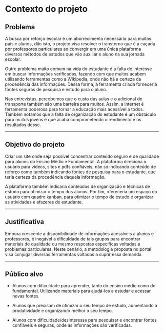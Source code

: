 # Contexto do projeto 

## Problema

A busca por reforço escolar é um aborrecimento necessário para muitos pais e alunos, dito isto, o projeto visa resolver o transtorno que  é a caçada por professores particulares ao convergir em uma única plataforma diversos métodos de estudos que vão auxiliar o aluno na sua jornada escolar.

Outro problema muito comum na vida do estudante é a falta de interesse em buscar informações verificadas, fazendo com que muitos acabem utilizando ferramentas como a Wikipedia, onde não há a certeza da procedência das informações. Dessa forma, a ferramenta criada forneceria fontes seguras de pesquisa e estudo para o aluno. 

Nas entrevistas, percebemos que o custo das aulas e o adicional do transporte também são uma barreira para muitos. Assim, a internet é ferramenta poderosa para tornar a educação mais acessível a todos. Também notamos que a falta de organização do estudante é um obstáculo para muitos jovens e que acaba comprometendo o rendimento e os resultados desse. 

---

## Objetivo do projeto 

Criar um site onde seja possível concentrar conteúdo seguro e de qualidade para alunos do Ensino Médio e Fundamental. A plataforma direciona o usuário para vídeos, sites e pdfs confiáveis, não só indicando conteúdo de reforço como também indicando fontes de pesquisa para o estudante, que teria certeza da procedência daquela informação. 

A plataforma também indicaria conteúdos de organização e técnicas de estudo para otimizar o tempo dos alunos. Por fim, ofereceria um espaço do usuário com quadro kanban, para otimizar o tempo de estudo e organizar as atividades e afazeres do estudante. 

---

## Justificativa

Embora crescente a disponibilidade de informações acessíveis a alunos e professores, é inegável a dificuldade de tais grupos para encontrar materiais de qualidade ou mesmo respostas específicas voltadas a problemas particulares. Neste cenário, a metodologia proposta no portal visa conjugar diversas ferramentas voltadas a suprir essa demanda.

---

## Público alvo

- Alunos com dificuldade para aprender, tanto do ensino médio como do fundamental. Utilizando materiais para ajudá-los a estudar e acessar novas fontes. 

- Alunos que precisam de otimizar o seu tempo de estudo, aumentando a produtividade e organizando melhor o seu tempo. 

- Alunos com dificuldade/desinteresse para pesquisar e encontrar fontes confiáveis e seguras, onde as informações são verificadas. 
